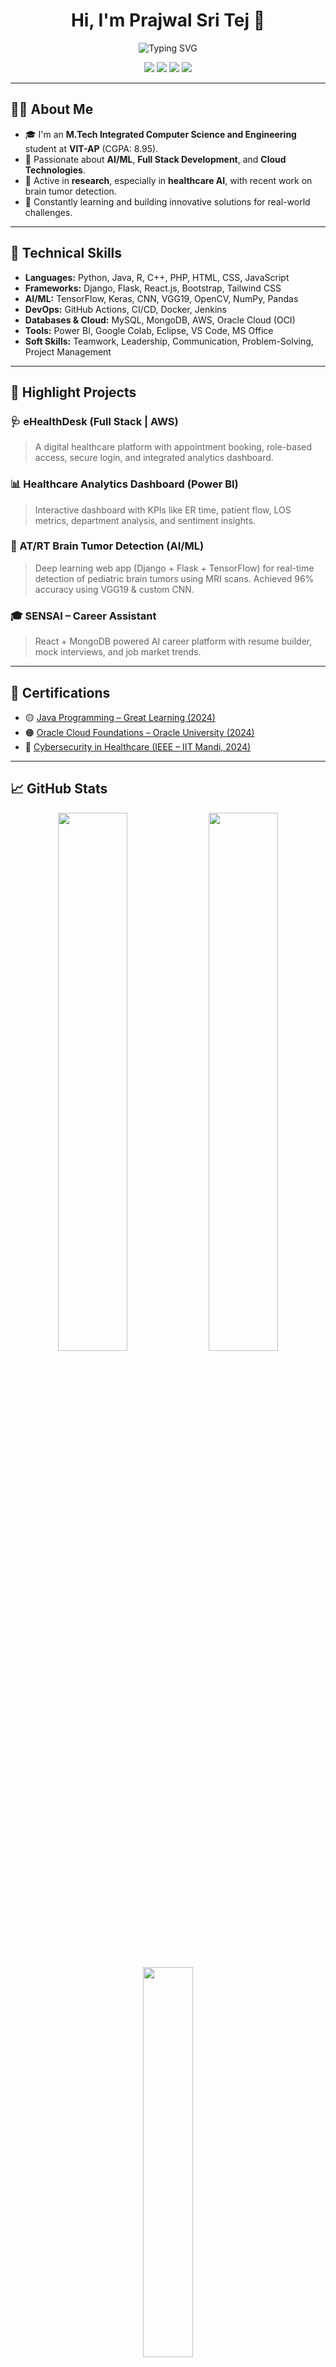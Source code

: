 <h1 align="center">Hi, I'm Prajwal Sri Tej 👋</h1>

<p align="center">
  <img src="https://readme-typing-svg.demolab.com?font=Fira+Code&weight=600&size=24&pause=1000&color=F75C7E&center=true&vCenter=true&width=480&lines=M.Tech+CSE+%40+VIT-AP;AI+%7C+ML+%7C+Full+Stack+%7C+Cloud;Researcher+%7C+Problem+Solver+%7C+Lifelong+Learner" alt="Typing SVG" />
</p>

<p align="center">
  <a href="https://prajwal08a.vercel.app/"><img src="https://img.shields.io/badge/🌐 Portfolio-%2300bcd4.svg?&style=for-the-badge&logo=vercel&logoColor=white" /></a>
  <a href="https://codolio.com/prajwal08a"><img src="https://img.shields.io/badge/💼 Codolio-%23007acc.svg?&style=for-the-badge&logo=codeforces&logoColor=white" /></a>
  <a href="mailto:prajwalsritej08a@gmail.com"><img src="https://img.shields.io/badge/📧 Email-%23D44638.svg?&style=for-the-badge&logo=gmail&logoColor=white" /></a>
  <a href="https://linkedin.com/in/prajwalsritej-Aitty"><img src="https://img.shields.io/badge/🔗 LinkedIn-%230077B5.svg?&style=for-the-badge&logo=linkedin&logoColor=white" /></a>
</p>

---

## 🧑‍🎓 About Me

- 🎓 I'm an **M.Tech Integrated Computer Science and Engineering** student at **VIT-AP** (CGPA: 8.95).
- 🤖 Passionate about **AI/ML**, **Full Stack Development**, and **Cloud Technologies**.
- 🧠 Active in **research**, especially in **healthcare AI**, with recent work on brain tumor detection.
- 🚀 Constantly learning and building innovative solutions for real-world challenges.

---

## 🧠 Technical Skills

- **Languages:** Python, Java, R, C++, PHP, HTML, CSS, JavaScript  
- **Frameworks:** Django, Flask, React.js, Bootstrap, Tailwind CSS  
- **AI/ML:** TensorFlow, Keras, CNN, VGG19, OpenCV, NumPy, Pandas  
- **DevOps:** GitHub Actions, CI/CD, Docker, Jenkins  
- **Databases & Cloud:** MySQL, MongoDB, AWS, Oracle Cloud (OCI)  
- **Tools:** Power BI, Google Colab, Eclipse, VS Code, MS Office  
- **Soft Skills:** Teamwork, Leadership, Communication, Problem-Solving, Project Management

---

## 🚀 Highlight Projects

### 🩺 eHealthDesk (Full Stack | AWS)
> A digital healthcare platform with appointment booking, role-based access, secure login, and integrated analytics dashboard.

### 📊 Healthcare Analytics Dashboard (Power BI)
> Interactive dashboard with KPIs like ER time, patient flow, LOS metrics, department analysis, and sentiment insights.

### 🧠 AT/RT Brain Tumor Detection (AI/ML)
> Deep learning web app (Django + Flask + TensorFlow) for real-time detection of pediatric brain tumors using MRI scans. Achieved 96% accuracy using VGG19 & custom CNN.

### 🎓 SENSAI – Career Assistant
> React + MongoDB powered AI career platform with resume builder, mock interviews, and job market trends.

---

## 📜 Certifications

- 🟡 [Java Programming – Great Learning (2024)](https://www.mygreatlearning.com/certificate/MTZTSIJB)
- 🟠 [Oracle Cloud Foundations – Oracle University (2024)](https://catalog-education.oracle.com/pls/certview/sharebadge?id=2193E0FAA6C51B89855D01451C9DBC2E799625787E76736D3EAAB49811F405FB)
- 🔐 [Cybersecurity in Healthcare (IEEE – IIT Mandi, 2024)](https://ieeexplore.ieee.org/document/10724329)

---

## 📈 GitHub Stats

<p align="center">
  <img src="https://github-readme-stats.vercel.app/api?username=Prajwal08a&show_icons=true&theme=radical" width="47%" />
  <img src="https://github-readme-streak-stats.herokuapp.com/?user=Prajwal08a&theme=radical" width="47%" />
</p>

<p align="center">
  <img src="https://github-readme-stats.vercel.app/api/top-langs/?username=Prajwal08a&layout=compact&theme=radical" width="40%" />
</p>

---

## 🔗 Connect with Me

- 📧 Email: [prajwalsritej08a@gmail.com](mailto:prajwalsritej08a@gmail.com)
- 🌐 Portfolio: [prajwal08a.vercel.app](https://prajwal08a.vercel.app/)
- 💼 Codolio: [codolio.com/prajwal08a](https://codolio.com/prajwal08a)
- 🔗 LinkedIn: [linkedin.com/in/prajwalsritej-Aitty](https://linkedin.com/in/prajwalsritej-Aitty)
- 💻 GitHub: [github.com/Prajwal08a](https://github.com/Prajwal08a)

---

<p align="center">
  <img src="https://quotes-github-readme.vercel.app/api?type=horizontal&theme=dark" />
</p>
```


